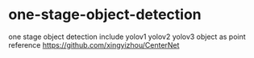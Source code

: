 # one-stage-object-detection
one stage object detection include yolov1 yolov2 yolov3 object as point
reference https://github.com/xingyizhou/CenterNet
